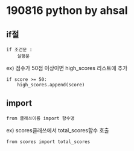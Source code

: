 # 190816 python by ahsal
## if절
```
if 조건문 :
    실행문
```
ex) 점수가 50점 이상이면 high_scores 리스트에 추가  
```
if score >= 50:
    high_scores.append(score)
```
## import
```
from 클래쓰이름 import 함수명
```
ex) scores클래쓰에서 total_scores함수 호출
```
from scores import total_scores
```
